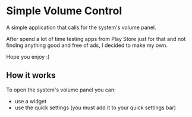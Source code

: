 # Simple Volume Control

A simple application that calls for the system's volume panel.

After spend a lot of time testing apps from Play Store just for that and not finding anything good and free of ads, I decided to make my own.

Hope you enjoy :)

## How it works

To open the system's volume panel you can:

- use a widget
- use the quick settings (you must add it to your quick settings bar)
